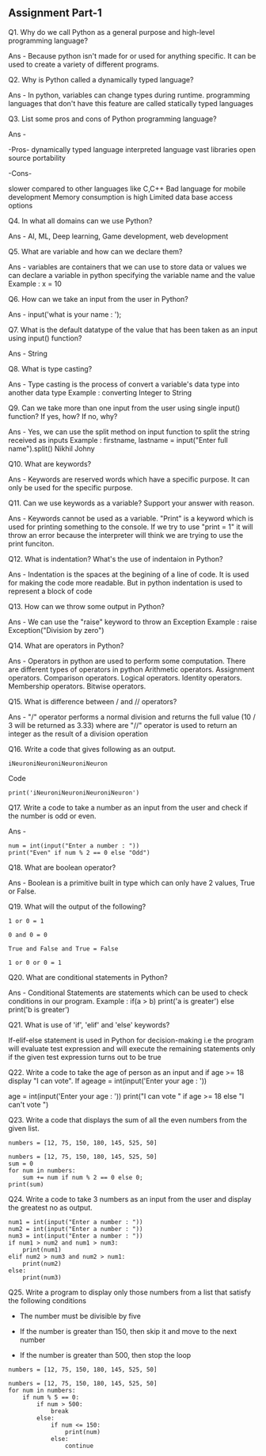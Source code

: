 ## Assignment Part-1
Q1. Why do we call Python as a general purpose and high-level programming language?

Ans - Because python isn't made for or used for anything specific. It can be used to create a variety of different programs.

Q2. Why is Python called a dynamically typed language?

Ans - In python, variables can change types during runtime. programming languages that don't have this feature are called statically typed languages

Q3. List some pros and cons of Python programming language?

Ans - 

-Pros-
dynamically typed language
interpreted language
vast libraries
open source
portability


-Cons-


slower compared to other languages like C,C++
Bad language for mobile development
Memory consumption is high
Limited data base access options
	

Q4. In what all domains can we use Python?

Ans - AI, ML, Deep learning, Game development, web development

Q5. What are variable and how can we declare them?

Ans - variables are containers that we can use to store data or values
we can declare a variable in python specifying the variable name and the value 
Example : 
	x = 10


Q6. How can we take an input from the user in Python?

Ans - input('what is your name : ');

Q7. What is the default datatype of the value that has been taken as an input using input() function?

Ans - String

Q8. What is type casting?

Ans - Type casting is the process of convert a variable's data type into another data type
Example : converting Integer to String

Q9. Can we take more than one input from the user using single input() function? If yes, how? If no, why?

Ans - Yes, we can use the split method on input function to split the string received as inputs
Example : firstname, lastname =  input("Enter full name").split()
Nikhil Johny


Q10. What are keywords?

Ans - Keywords are reserved words which have a specific purpose. It can only be used for the specific purpose.

Q11. Can we use keywords as a variable? Support your answer with reason.

Ans - Keywords cannot be used as a variable. "Print" is a keyword which is used for printing something to the console.
If we try to use "print = 1" it will throw an error because the interpreter will think we are trying to use the print funciton.

Q12. What is indentation? What's the use of indentaion in Python?

Ans - Indentation is the spaces at the begining of a line of code. It is used for making the code more readable.
But in python indentation is used to represent a block of code

Q13. How can we throw some output in Python?

Ans - We can use the "raise" keyword to throw an Exception
Example : raise Exception("Division by zero")

Q14. What are operators in Python?

Ans - Operators in python are used to perform some computation. There are different types of operators in python
Arithmetic operators.
Assignment operators.
Comparison operators.
Logical operators.
Identity operators.
Membership operators.
Bitwise operators.

Q15. What is difference between / and // operators?

Ans - "/" operator performs a normal division and returns the full value (10 / 3 will be returned as 3.33) where are "//" operator is used to return an integer as the result of a division operation
 

Q16. Write a code that gives following as an output.

```
iNeuroniNeuroniNeuroniNeuron
```
Code 

```
print('iNeuroniNeuroniNeuroniNeuron')
```

Q17. Write a code to take a number as an input from the user and check if the number is odd or even.

Ans - 
```
num = int(input("Enter a number : "))
print("Even" if num % 2 == 0 else "Odd")
```

Q18. What are boolean operator?

Ans - Boolean is a primitive built in type which can only have 2 values, True or False.


Q19. What will the output of the following?

```
1 or 0 = 1

0 and 0 = 0

True and False and True = False

1 or 0 or 0 = 1
```

Q20. What are conditional statements in Python?

Ans - Conditional Statements are statements which can be used to check conditions in our program.
Example : if(a > b) print('a is greater')
	else print('b is greater')

Q21. What is use of 'if', 'elif' and 'else' keywords?

If-elif-else statement is used in Python for decision-making i.e the program will evaluate test expression and will execute the remaining statements only if the given test expression turns out to be true

Q22. Write a code to take the age of person as an input and if age >= 18 display "I can vote". If ageage = int(input('Enter your age : '))

age = int(input('Enter your age : '))
print("I can vote " if age >= 18 else "I can't vote ")

Q23. Write a code that displays the sum of all the even numbers from the given list.

```
numbers = [12, 75, 150, 180, 145, 525, 50]
```

```
numbers = [12, 75, 150, 180, 145, 525, 50]
sum = 0
for num in numbers:
    sum += num if num % 2 == 0 else 0;
print(sum)
```


Q24. Write a code to take 3 numbers as an input from the user and display the greatest no as output.

```
num1 = int(input("Enter a number : "))
num2 = int(input("Enter a number : "))
num3 = int(input("Enter a number : "))
if num1 > num2 and num1 > num3:
    print(num1)
elif num2 > num3 and num2 > num1:
    print(num2)
else:
    print(num3)
```

Q25. Write a program to display only those numbers from a list that satisfy the following conditions


- The number must be divisible by five

- If the number is greater than 150, then skip it and move to the next number

- If the number is greater than 500, then stop the loop
```
numbers = [12, 75, 150, 180, 145, 525, 50]
```

```
numbers = [12, 75, 150, 180, 145, 525, 50]
for num in numbers:
    if num % 5 == 0:
        if num > 500:
            break
        else:
            if num <= 150:
                print(num)
            else:
                continue
```
